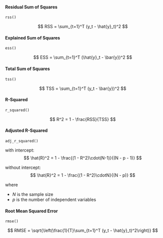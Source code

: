 #### Residual Sum of Squares 
`rss()`

$$
RSS = \sum_{t=1}^T (y_t - \hat{y}_t)^2
$$


#### Explained Sum of Squares
`ess()`

$$
ESS = \sum_{t=1}^T (\hat{y}_t - \bar{y})^2
$$


#### Total Sum of Squares
`tss()`

$$
TSS = \sum_{t=1}^T (y_t - \bar{y})^2
$$


#### R-Squared 
`r_squared()`

$$
R^2 = 1 - \frac{RSS}{TSS}
$$


#### Adjusted R-Squared 
`adj_r_squared()`

with intercept:
$$
\hat{R}^2 = 1 - \frac{(1 - R^2)\cdot(N-1)}{(N - p - 1)}
$$

without intercept:
$$
\hat{R}^2 = 1 - \frac{(1 - R^2)\cdotN}{(N - p)}
$$

where
- $N$ is the sample size
- $p$ is the number of independent variables


#### Root Mean Squared Error
`rmse()`

$$
RMSE = \sqrt{\left(\frac{1}{T}\sum_{t=1}^T (y_t - \hat{y}_t)^2\right)}
$$